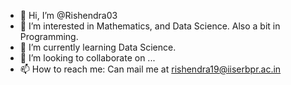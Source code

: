 - 👋 Hi, I’m @Rishendra03
- 👀 I’m interested in Mathematics, and Data Science. Also a bit in Programming.
- 🌱 I’m currently learning Data Science.
- 💞️ I’m looking to collaborate on ...
- 📫 How to reach me: Can mail me at rishendra19@iiserbpr.ac.in

<!---
Rishendra03/Rishendra03 is a ✨ special ✨ repository because its `README.md` (this file) appears on your GitHub profile.
You can click the Preview link to take a look at your changes.
--->
